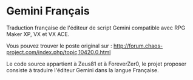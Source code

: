 Gemini Français
======

Traduction française de l'éditeur de script Gemini compatible avec RPG Maker XP, VX et VX ACE.

Vous pouvez trouver le poste original sur : http://forum.chaos-project.com/index.php/topic,10420.0.html

Le code source appartient à Zeus81 et à ForeverZer0, le projet proposer consiste à traduire l'éditeur Gemini dans la langue Française.
